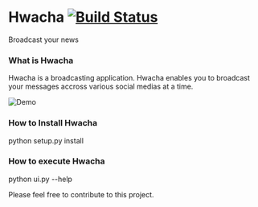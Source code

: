 # Hwacha [![Build Status](https://travis-ci.org/shamlikt/Hwacha.svg?branch=master)](https://travis-ci.org/shamlikt/Hwacha)

Broadcast your news

### What is Hwacha
Hwacha is a broadcasting application. Hwacha enables you to broadcast your messages accross various social medias at a time.

![Demo](http://s17.postimg.org/m6v6kaa73/ezgif_com_resize.gif)


### How to Install Hwacha
python setup.py install 

### How to execute Hwacha
python ui.py --help

Please feel free to contribute to this project.
